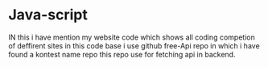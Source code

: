 # Java-script
IN this i have mention my website code which shows all coding competion of deffirent sites
in this code base i use github free-Api repo in which i have found a kontest name repo this repo use for fetching api in backend.
